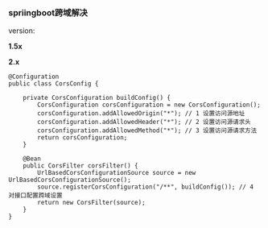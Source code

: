### spriingboot跨域解决

version: 

**1.5x**




**2.x**


    @Configuration
    public class CorsConfig {

        private CorsConfiguration buildConfig() {
            CorsConfiguration corsConfiguration = new CorsConfiguration();
            corsConfiguration.addAllowedOrigin("*"); // 1 设置访问源地址
            corsConfiguration.addAllowedHeader("*"); // 2 设置访问源请求头
            corsConfiguration.addAllowedMethod("*"); // 3 设置访问源请求方法
            return corsConfiguration;
        }

        @Bean
        public CorsFilter corsFilter() {
            UrlBasedCorsConfigurationSource source = new UrlBasedCorsConfigurationSource();
            source.registerCorsConfiguration("/**", buildConfig()); // 4 对接口配置跨域设置
            return new CorsFilter(source);
        }
    }

